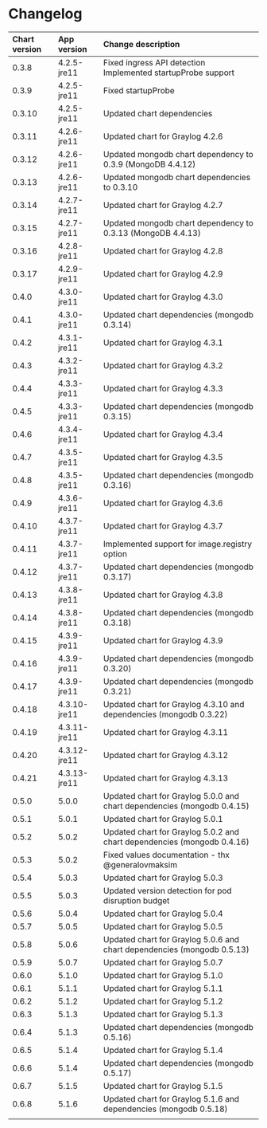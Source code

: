 # Changelog

| Chart version | App version | Change description |
| :------------ | :---------- | :----------------- |
| 0.3.8 | 4.2.5-jre11 | Fixed ingress API detection<br>Implemented startupProbe support |
| 0.3.9 | 4.2.5-jre11 | Fixed startupProbe |
| 0.3.10 | 4.2.5-jre11 | Updated chart dependencies |
| 0.3.11 | 4.2.6-jre11 | Updated chart for Graylog 4.2.6 |
| 0.3.12 | 4.2.6-jre11 | Updated mongodb chart dependency to 0.3.9 (MongoDB 4.4.12) |
| 0.3.13 | 4.2.6-jre11 | Updated mongodb chart dependencies to 0.3.10 |
| 0.3.14 | 4.2.7-jre11 | Updated chart for Graylog 4.2.7 |
| 0.3.15 | 4.2.7-jre11 | Updated mongodb chart dependency to 0.3.13 (MongoDB 4.4.13) |
| 0.3.16 | 4.2.8-jre11 | Updated chart for Graylog 4.2.8 |
| 0.3.17 | 4.2.9-jre11 | Updated chart for Graylog 4.2.9 |
| 0.4.0 | 4.3.0-jre11 | Updated chart for Graylog 4.3.0 |
| 0.4.1 | 4.3.0-jre11 | Updated chart dependencies (mongodb 0.3.14) |
| 0.4.2 | 4.3.1-jre11 | Updated chart for Graylog 4.3.1 |
| 0.4.3 | 4.3.2-jre11 | Updated chart for Graylog 4.3.2 |
| 0.4.4 | 4.3.3-jre11 | Updated chart for Graylog 4.3.3 |
| 0.4.5 | 4.3.3-jre11 | Updated chart dependencies (mongodb 0.3.15) |
| 0.4.6 | 4.3.4-jre11 | Updated chart for Graylog 4.3.4 |
| 0.4.7 | 4.3.5-jre11 | Updated chart for Graylog 4.3.5 |
| 0.4.8 | 4.3.5-jre11 | Updated chart dependencies (mongodb 0.3.16) |
| 0.4.9 | 4.3.6-jre11 | Updated chart for Graylog 4.3.6 |
| 0.4.10 | 4.3.7-jre11 | Updated chart for Graylog 4.3.7 |
| 0.4.11 | 4.3.7-jre11 | Implemented support for image.registry option |
| 0.4.12 | 4.3.7-jre11 | Updated chart dependencies (mongodb 0.3.17) |
| 0.4.13 | 4.3.8-jre11 | Updated chart for Graylog 4.3.8 |
| 0.4.14 | 4.3.8-jre11 | Updated chart dependencies (mongodb 0.3.18) |
| 0.4.15 | 4.3.9-jre11 | Updated chart for Graylog 4.3.9 |
| 0.4.16 | 4.3.9-jre11 | Updated chart dependencies (mongodb 0.3.20) |
| 0.4.17 | 4.3.9-jre11 | Updated chart dependencies (mongodb 0.3.21) |
| 0.4.18 | 4.3.10-jre11 | Updated chart for Graylog 4.3.10 and dependencies (mongodb 0.3.22) |
| 0.4.19 | 4.3.11-jre11 | Updated chart for Graylog 4.3.11 |
| 0.4.20 | 4.3.12-jre11 | Updated chart for Graylog 4.3.12 |
| 0.4.21 | 4.3.13-jre11 | Updated chart for Graylog 4.3.13 |
| 0.5.0 | 5.0.0 | Updated chart for Graylog 5.0.0 and chart dependencies (mongodb 0.4.15) |
| 0.5.1 | 5.0.1 | Updated chart for Graylog 5.0.1 |
| 0.5.2 | 5.0.2 | Updated chart for Graylog 5.0.2 and chart dependencies (mongodb 0.4.16) |
| 0.5.3 | 5.0.2 | Fixed values documentation - thx @generalovmaksim |
| 0.5.4 | 5.0.3 | Updated chart for Graylog 5.0.3 |
| 0.5.5 | 5.0.3 | Updated version detection for pod disruption budget |
| 0.5.6 | 5.0.4 | Updated chart for Graylog 5.0.4 |
| 0.5.7 | 5.0.5 | Updated chart for Graylog 5.0.5 |
| 0.5.8 | 5.0.6 | Updated chart for Graylog 5.0.6 and chart dependencies (mongodb 0.5.13) |
| 0.5.9 | 5.0.7 | Updated chart for Graylog 5.0.7 |
| 0.6.0 | 5.1.0 | Updated chart for Graylog 5.1.0 |
| 0.6.1 | 5.1.1 | Updated chart for Graylog 5.1.1 |
| 0.6.2 | 5.1.2 | Updated chart for Graylog 5.1.2 |
| 0.6.3 | 5.1.3 | Updated chart for Graylog 5.1.3 |
| 0.6.4 | 5.1.3 | Updated chart dependencies (mongodb 0.5.16) |
| 0.6.5 | 5.1.4 | Updated chart for Graylog 5.1.4 |
| 0.6.6 | 5.1.4 | Updated chart dependencies (mongodb 0.5.17) |
| 0.6.7 | 5.1.5 | Updated chart for Graylog 5.1.5 |
| 0.6.8 | 5.1.6 | Updated chart for Graylog 5.1.6 and dependencies (mongodb 0.5.18) |
| | | |
